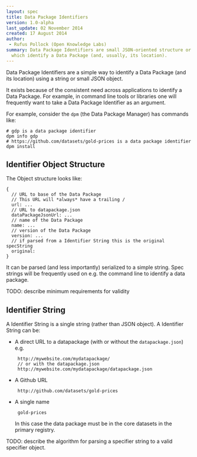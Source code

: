 ```yaml
---
layout: spec
title: Data Package Identifiers
version: 1.0-alpha
last_update: 02 November 2014
created: 17 August 2014
author:
 - Rufus Pollock (Open Knowledge Labs)
summary: Data Package Identifiers are small JSON-oriented structure or strings
  which identify a Data Package (and, usually, its location).
---
```


Data Package Identifiers are a simple way to identify a Data Package (and its
location) using a string or small JSON object.

It exists because of the consistent need across applications to identify a Data
Package. For example, in command line tools or libraries one will frequently
want to take a Data Package Identifier as an argument.

For example, consider the `dpm` (the Data Package Manager) has commands like:

    # gdp is a data package identifier
    dpm info gdp
    # https://github.com/datasets/gold-prices is a data package identifier
    dpm install 

## Identifier Object Structure

The Object structure looks like:

    {
      // URL to base of the Data Package
      // This URL will *always* have a trailing /
      url: ...
      // URL to datapackage.json
      dataPackageJsonUrl: ...
      // name of the Data Package
      name: ...
      // version of the Data Package
      version: ...
      // if parsed from a Identifier String this is the original specString
      original: 
    }

It can be parsed (and less importantly) serialized to a simple string. Spec
strings will be frequently used on e.g. the command line to identify a data
package.

TODO: describe minimum requirements for validity

## Identifier String

A Identifier String is a single string (rather than JSON object). A Identifier String can be:

* A direct URL to a datapackage (with or without the `datapackage.json`) e.g.

       http://mywebsite.com/mydatapackage/
       // or with the datapackage.json
       http://mywebsite.com/mydatapackage/datapackage.json

* A Github URL

       http://github.com/datasets/gold-prices

* A single name

       gold-prices

   In this case the data package must be in the core datasets in the primary registry.

TODO: describe the algorithm for parsing a specifier string to a valid specifier object.

